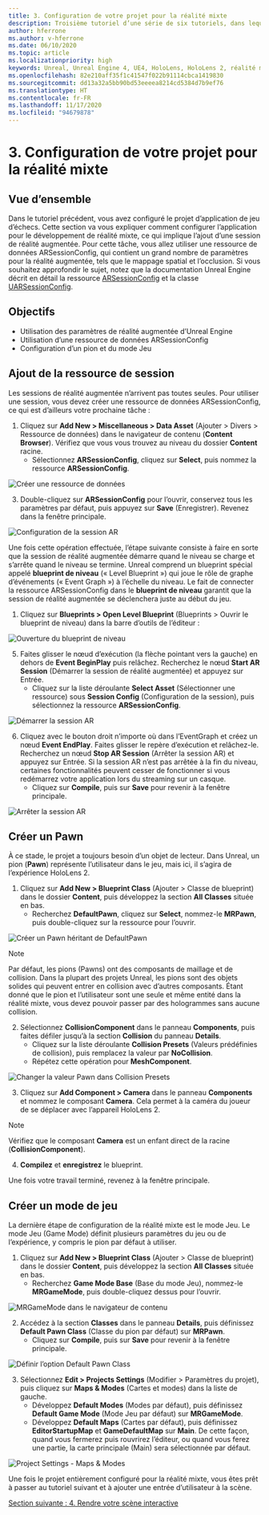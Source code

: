```yaml
---
title: 3. Configuration de votre projet pour la réalité mixte
description: Troisième tutoriel d’une série de six tutoriels, dans lequel vous apprenez à créer une application de jeu d’échecs simple avec Unreal Engine 4 et le plug-in UX Tools du Mixed Reality Toolkit
author: hferrone
ms.author: v-hferrone
ms.date: 06/10/2020
ms.topic: article
ms.localizationpriority: high
keywords: Unreal, Unreal Engine 4, UE4, HoloLens, HoloLens 2, réalité mixte, tutoriel, bien démarrer, mrtk, uxt, UX Tools, documentation, casque de réalité mixte, casque windows mixed reality, casque de réalité virtuelle
ms.openlocfilehash: 82e210aff35f1c41547f022b91114cbca1419830
ms.sourcegitcommit: dd13a32a5bb90bd53eeeea8214cd5384d7b9ef76
ms.translationtype: HT
ms.contentlocale: fr-FR
ms.lasthandoff: 11/17/2020
ms.locfileid: "94679878"
---
```

# <a name="3-setting-up-your-project-for-mixed-reality"></a>3. Configuration de votre projet pour la réalité mixte

## <a name="overview"></a>Vue d’ensemble

Dans le tutoriel précédent, vous avez configuré le projet d’application de jeu d’échecs. Cette section va vous expliquer comment configurer l’application pour le développement de réalité mixte, ce qui implique l’ajout d’une session de réalité augmentée. Pour cette tâche, vous allez utiliser une ressource de données ARSessionConfig, qui contient un grand nombre de paramètres pour la réalité augmentée, tels que le mappage spatial et l’occlusion. Si vous souhaitez approfondir le sujet, notez que la documentation Unreal Engine décrit en détail la ressource [ARSessionConfig](https://docs.unrealengine.com/en-US/PythonAPI/class/ARSessionConfig.html) et la classe [UARSessionConfig](https://docs.unrealengine.com/en-US/API/Runtime/AugmentedReality/UARSessionConfig/index.html).

## <a name="objectives"></a>Objectifs
* Utilisation des paramètres de réalité augmentée d’Unreal Engine 
* Utilisation d’une ressource de données ARSessionConfig
* Configuration d’un pion et du mode Jeu

## <a name="adding-the-session-asset"></a>Ajout de la ressource de session
Les sessions de réalité augmentée n’arrivent pas toutes seules. Pour utiliser une session, vous devez créer une ressource de données ARSessionConfig, ce qui est d’ailleurs votre prochaine tâche :

1. Cliquez sur **Add New > Miscellaneous > Data Asset** (Ajouter > Divers > Ressource de données) dans le navigateur de contenu (**Content Browser**). Vérifiez que vous vous trouvez au niveau du dossier **Content** racine. 
    * Sélectionnez **ARSessionConfig**, cliquez sur **Select**, puis nommez la ressource **ARSessionConfig**.

![Créer une ressource de données](images/unreal-uxt/3-createasset.PNG)

3. Double-cliquez sur **ARSessionConfig** pour l’ouvrir, conservez tous les paramètres par défaut, puis appuyez sur **Save** (Enregistrer). Revenez dans la fenêtre principale. 

![Configuration de la session AR](images/unreal-uxt/3-arsessionconfig.PNG)

Une fois cette opération effectuée, l’étape suivante consiste à faire en sorte que la session de réalité augmentée démarre quand le niveau se charge et s’arrête quand le niveau se termine. Unreal comprend un blueprint spécial appelé **blueprint de niveau** (« Level Blueprint ») qui joue le rôle de graphe d’événements (« Event Graph ») à l’échelle du niveau. Le fait de connecter la ressource ARSessionConfig dans le **blueprint de niveau** garantit que la session de réalité augmentée se déclenchera juste au début du jeu.

1. Cliquez sur **Blueprints > Open Level Blueprint** (Blueprints > Ouvrir le blueprint de niveau) dans la barre d’outils de l’éditeur : 

![Ouverture du blueprint de niveau](images/unreal-uxt/3-level-blueprint.PNG)

5. Faites glisser le nœud d’exécution (la flèche pointant vers la gauche) en dehors de **Event BeginPlay** puis relâchez. Recherchez le nœud **Start AR Session** (Démarrer la session de réalité augmentée) et appuyez sur Entrée.  
    * Cliquez sur la liste déroulante **Select Asset** (Sélectionner une ressource) sous **Session Config** (Configuration de la session), puis sélectionnez la ressource **ARSessionConfig**. 

![Démarrer la session AR](images/unreal-uxt/3-start-ar-session.PNG)

6. Cliquez avec le bouton droit n’importe où dans l’EventGraph et créez un nœud **Event EndPlay**. Faites glisser le repère d’exécution et relâchez-le. Recherchez un nœud **Stop AR Session** (Arrêter la session AR) et appuyez sur Entrée. Si la session AR n’est pas arrêtée à la fin du niveau, certaines fonctionnalités peuvent cesser de fonctionner si vous redémarrez votre application lors du streaming sur un casque. 
    * Cliquez sur **Compile**, puis sur **Save** pour revenir à la fenêtre principale.

![Arrêter la session AR](images/unreal-uxt/3-stoparsession.PNG)

## <a name="create-a-pawn"></a>Créer un Pawn
À ce stade, le projet a toujours besoin d’un objet de lecteur. Dans Unreal, un pion (**Pawn**) représente l’utilisateur dans le jeu, mais ici, il s’agira de l’expérience HoloLens 2.

1. Cliquez sur **Add New > Blueprint Class** (Ajouter > Classe de blueprint) dans le dossier **Content**, puis développez la section **All Classes** située en bas. 
    * Recherchez **DefaultPawn**, cliquez sur **Select**, nommez-le **MRPawn**, puis double-cliquez sur la ressource pour l’ouvrir. 

![Créer un Pawn héritant de DefaultPawn](images/unreal-uxt/3-defaultpawn.PNG)

> [!NOTE]
> Par défaut, les pions (Pawns) ont des composants de maillage et de collision. Dans la plupart des projets Unreal, les pions sont des objets solides qui peuvent entrer en collision avec d’autres composants. Étant donné que le pion et l’utilisateur sont une seule et même entité dans la réalité mixte, vous devez pouvoir passer par des hologrammes sans aucune collision. 

2. Sélectionnez **CollisionComponent** dans le panneau **Components**, puis faites défiler jusqu’à la section **Collision** du panneau **Details**. 
    * Cliquez sur la liste déroulante **Collision Presets** (Valeurs prédéfinies de collision), puis remplacez la valeur par **NoCollision**. 
    * Répétez cette opération pour **MeshComponent**.

![Changer la valeur Pawn dans Collision Presets](images/unreal-uxt/3-nocollision.PNG)

3. Cliquez sur **Add Component > Camera** dans le panneau **Components** et nommez le composant **Camera**. Cela permet à la caméra du joueur de se déplacer avec l’appareil HoloLens 2.

> [!NOTE]
> Vérifiez que le composant **Camera** est un enfant direct de la racine (**CollisionComponent**).

4. **Compilez** et **enregistrez** le blueprint.

Une fois votre travail terminé, revenez à la fenêtre principale.

## <a name="create-a-game-mode"></a>Créer un mode de jeu
La dernière étape de configuration de la réalité mixte est le mode Jeu. Le mode Jeu (Game Mode) définit plusieurs paramètres du jeu ou de l’expérience, y compris le pion par défaut à utiliser.

1.  Cliquez sur **Add New > Blueprint Class** (Ajouter > Classe de blueprint) dans le dossier **Content**, puis développez la section **All Classes** située en bas. 
    * Recherchez **Game Mode Base** (Base du mode Jeu), nommez-le **MRGameMode**, puis double-cliquez dessus pour l’ouvrir. 

![MRGameMode dans le navigateur de contenu](images/unreal-uxt/3-gamemode.PNG)

2.  Accédez à la section **Classes** dans le panneau **Details**, puis définissez **Default Pawn Class** (Classe du pion par défaut) sur **MRPawn**. 
    * Cliquez sur **Compile**, puis sur **Save** pour revenir à la fenêtre principale. 

![Définir l’option Default Pawn Class](images/unreal-uxt/3-setpawn.PNG)

3.  Sélectionnez **Edit > Projects Settings** (Modifier > Paramètres du projet), puis cliquez sur **Maps & Modes** (Cartes et modes) dans la liste de gauche. 
    * Développez **Default Modes** (Modes par défaut), puis définissez **Default Game Mode** (Mode Jeu par défaut) sur **MRGameMode**. 
    * Développez **Default Maps** (Cartes par défaut), puis définissez **EditorStartupMap** et **GameDefaultMap** sur **Main**. De cette façon, quand vous fermerez puis rouvrirez l’éditeur, ou quand vous ferez une partie, la carte principale (Main) sera sélectionnée par défaut.

![Project Settings - Maps & Modes](images/unreal-uxt/3-mapsandmodes.PNG)

Une fois le projet entièrement configuré pour la réalité mixte, vous êtes prêt à passer au tutoriel suivant et à ajouter une entrée d’utilisateur à la scène. 

[Section suivante : 4. Rendre votre scène interactive](unreal-uxt-ch4.md)
